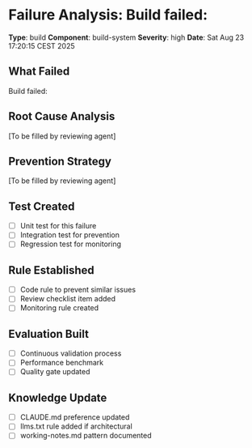 # Failure Analysis: Build failed: 

**Type**: build
**Component**: build-system
**Severity**: high
**Date**: Sat Aug 23 17:20:15 CEST 2025

## What Failed
Build failed: 

## Root Cause Analysis
[To be filled by reviewing agent]

## Prevention Strategy
[To be filled by reviewing agent]

## Test Created
- [ ] Unit test for this failure
- [ ] Integration test for prevention
- [ ] Regression test for monitoring

## Rule Established
- [ ] Code rule to prevent similar issues
- [ ] Review checklist item added
- [ ] Monitoring rule created

## Evaluation Built  
- [ ] Continuous validation process
- [ ] Performance benchmark
- [ ] Quality gate updated

## Knowledge Update
- [ ] CLAUDE.md preference updated
- [ ] llms.txt rule added if architectural
- [ ] working-notes.md pattern documented
